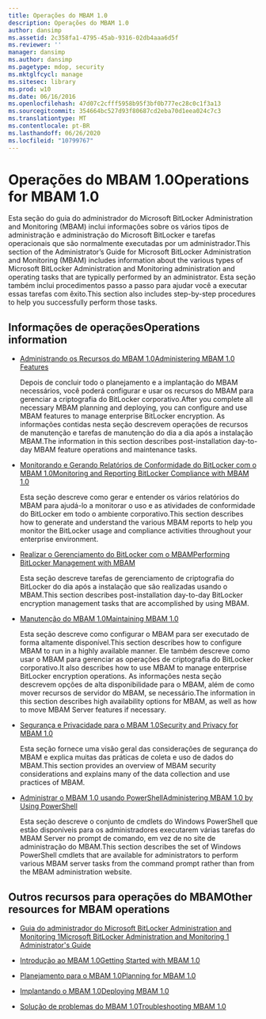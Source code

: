 ```yaml
---
title: Operações do MBAM 1.0
description: Operações do MBAM 1.0
author: dansimp
ms.assetid: 2c358fa1-4795-45ab-9316-02db4aaa6d5f
ms.reviewer: ''
manager: dansimp
ms.author: dansimp
ms.pagetype: mdop, security
ms.mktglfcycl: manage
ms.sitesec: library
ms.prod: w10
ms.date: 06/16/2016
ms.openlocfilehash: 47d07c2cfff5958b95f3bf0b777ec28c0c1f3a13
ms.sourcegitcommit: 354664bc527d93f80687cd2eba70d1eea024c7c3
ms.translationtype: MT
ms.contentlocale: pt-BR
ms.lasthandoff: 06/26/2020
ms.locfileid: "10799767"
---
```

# <span data-ttu-id="0ef84-103">Operações do MBAM 1.0</span><span class="sxs-lookup"><span data-stu-id="0ef84-103">Operations for MBAM 1.0</span></span>


<span data-ttu-id="0ef84-104">Esta seção do guia do administrador do Microsoft BitLocker Administration and Monitoring (MBAM) inclui informações sobre os vários tipos de administração e administração do Microsoft BitLocker e tarefas operacionais que são normalmente executadas por um administrador.</span><span class="sxs-lookup"><span data-stu-id="0ef84-104">This section of the Administrator’s Guide for Microsoft BitLocker Administration and Monitoring (MBAM) includes information about the various types of Microsoft BitLocker Administration and Monitoring administration and operating tasks that are typically performed by an administrator.</span></span> <span data-ttu-id="0ef84-105">Esta seção também inclui procedimentos passo a passo para ajudar você a executar essas tarefas com êxito.</span><span class="sxs-lookup"><span data-stu-id="0ef84-105">This section also includes step-by-step procedures to help you successfully perform those tasks.</span></span>

## <span data-ttu-id="0ef84-106">Informações de operações</span><span class="sxs-lookup"><span data-stu-id="0ef84-106">Operations information</span></span>


-   [<span data-ttu-id="0ef84-107">Administrando os Recursos do MBAM 1.0</span><span class="sxs-lookup"><span data-stu-id="0ef84-107">Administering MBAM 1.0 Features</span></span>](administering-mbam-10-features.md)

    <span data-ttu-id="0ef84-108">Depois de concluir todo o planejamento e a implantação do MBAM necessários, você poderá configurar e usar os recursos do MBAM para gerenciar a criptografia do BitLocker corporativo.</span><span class="sxs-lookup"><span data-stu-id="0ef84-108">After you complete all necessary MBAM planning and deploying, you can configure and use MBAM features to manage enterprise BitLocker encryption.</span></span> <span data-ttu-id="0ef84-109">As informações contidas nesta seção descrevem operações de recursos de manutenção e tarefas de manutenção do dia a dia após a instalação MBAM.</span><span class="sxs-lookup"><span data-stu-id="0ef84-109">The information in this section describes post-installation day-to-day MBAM feature operations and maintenance tasks.</span></span>

-   [<span data-ttu-id="0ef84-110">Monitorando e Gerando Relatórios de Conformidade do BitLocker com o MBAM 1.0</span><span class="sxs-lookup"><span data-stu-id="0ef84-110">Monitoring and Reporting BitLocker Compliance with MBAM 1.0</span></span>](monitoring-and-reporting-bitlocker-compliance-with-mbam-10.md)

    <span data-ttu-id="0ef84-111">Esta seção descreve como gerar e entender os vários relatórios do MBAM para ajudá-lo a monitorar o uso e as atividades de conformidade do BitLocker em todo o ambiente corporativo.</span><span class="sxs-lookup"><span data-stu-id="0ef84-111">This section describes how to generate and understand the various MBAM reports to help you monitor the BitLocker usage and compliance activities throughout your enterprise environment.</span></span>

-   [<span data-ttu-id="0ef84-112">Realizar o Gerenciamento do BitLocker com o MBAM</span><span class="sxs-lookup"><span data-stu-id="0ef84-112">Performing BitLocker Management with MBAM</span></span>](performing-bitlocker-management-with-mbam.md)

    <span data-ttu-id="0ef84-113">Esta seção descreve tarefas de gerenciamento de criptografia do BitLocker do dia após a instalação que são realizadas usando o MBAM.</span><span class="sxs-lookup"><span data-stu-id="0ef84-113">This section describes post-installation day-to-day BitLocker encryption management tasks that are accomplished by using MBAM.</span></span>

-   [<span data-ttu-id="0ef84-114">Manutenção do MBAM 1.0</span><span class="sxs-lookup"><span data-stu-id="0ef84-114">Maintaining MBAM 1.0</span></span>](maintaining-mbam-10.md)

    <span data-ttu-id="0ef84-115">Esta seção descreve como configurar o MBAM para ser executado de forma altamente disponível.</span><span class="sxs-lookup"><span data-stu-id="0ef84-115">This section describes how to configure MBAM to run in a highly available manner.</span></span> <span data-ttu-id="0ef84-116">Ele também descreve como usar o MBAM para gerenciar as operações de criptografia do BitLocker corporativo.</span><span class="sxs-lookup"><span data-stu-id="0ef84-116">It also describes how to use MBAM to manage enterprise BitLocker encryption operations.</span></span> <span data-ttu-id="0ef84-117">As informações nesta seção descrevem opções de alta disponibilidade para o MBAM, além de como mover recursos de servidor do MBAM, se necessário.</span><span class="sxs-lookup"><span data-stu-id="0ef84-117">The information in this section describes high availability options for MBAM, as well as how to move MBAM Server features if necessary.</span></span>

-   [<span data-ttu-id="0ef84-118">Segurança e Privacidade para o MBAM 1.0</span><span class="sxs-lookup"><span data-stu-id="0ef84-118">Security and Privacy for MBAM 1.0</span></span>](security-and-privacy-for-mbam-10.md)

    <span data-ttu-id="0ef84-119">Esta seção fornece uma visão geral das considerações de segurança do MBAM e explica muitas das práticas de coleta e uso de dados do MBAM.</span><span class="sxs-lookup"><span data-stu-id="0ef84-119">This section provides an overview of MBAM security considerations and explains many of the data collection and use practices of MBAM.</span></span>

-   [<span data-ttu-id="0ef84-120">Administrar o MBAM 1.0 usando PowerShell</span><span class="sxs-lookup"><span data-stu-id="0ef84-120">Administering MBAM 1.0 by Using PowerShell</span></span>](administering-mbam-10-by-using-powershell.md)

    <span data-ttu-id="0ef84-121">Esta seção descreve o conjunto de cmdlets do Windows PowerShell que estão disponíveis para os administradores executarem várias tarefas do MBAM Server no prompt de comando, em vez de no site de administração do MBAM.</span><span class="sxs-lookup"><span data-stu-id="0ef84-121">This section describes the set of Windows PowerShell cmdlets that are available for administrators to perform various MBAM server tasks from the command prompt rather than from the MBAM administration website.</span></span>

## <span data-ttu-id="0ef84-122">Outros recursos para operações do MBAM</span><span class="sxs-lookup"><span data-stu-id="0ef84-122">Other resources for MBAM operations</span></span>


-   [<span data-ttu-id="0ef84-123">Guia do administrador do Microsoft BitLocker Administration and Monitoring 1</span><span class="sxs-lookup"><span data-stu-id="0ef84-123">Microsoft BitLocker Administration and Monitoring 1 Administrator's Guide</span></span>](index.md)

-   [<span data-ttu-id="0ef84-124">Introdução ao MBAM 1.0</span><span class="sxs-lookup"><span data-stu-id="0ef84-124">Getting Started with MBAM 1.0</span></span>](getting-started-with-mbam-10.md)

-   [<span data-ttu-id="0ef84-125">Planejamento para o MBAM 1.0</span><span class="sxs-lookup"><span data-stu-id="0ef84-125">Planning for MBAM 1.0</span></span>](planning-for-mbam-10.md)

-   [<span data-ttu-id="0ef84-126">Implantando o MBAM 1.0</span><span class="sxs-lookup"><span data-stu-id="0ef84-126">Deploying MBAM 1.0</span></span>](deploying-mbam-10.md)

-   [<span data-ttu-id="0ef84-127">Solução de problemas do MBAM 1.0</span><span class="sxs-lookup"><span data-stu-id="0ef84-127">Troubleshooting MBAM 1.0</span></span>](troubleshooting-mbam-10.md)

 

 





